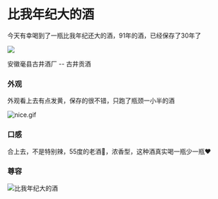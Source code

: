 # 比我年纪大的酒

今天有幸喝到了一瓶比我年纪还大的酒，91年的酒，已经保存了30年了

![](https://fudongdong-statics.oss-cn-beijing.aliyuncs.com/images/20220227/4907eaa1687d495faf3c1d7f9b6fbd8d.png?x-oss-process=image/resize,w_800/quality,q_80)

安徽毫县古井酒厂 -- 古井贡酒


### 外观

外观看上去有点发黄，保存的很不错，只跑了瓶颈一小半的酒

![nice.gif](https://fudongdong-statics.oss-cn-beijing.aliyuncs.com/images/20220227/b8b16d4a4b884884a293f24f2a9bc787.gif?x-oss-process=image/resize,w_800/quality,q_80)

### 口感

合上去，不是特别辣，55度的老酒🍶，浓香型，这种酒真实喝一瓶少一瓶❤️


### 尊容

![比我年纪大的酒](https://fudongdong-statics.oss-cn-beijing.aliyuncs.com/images/20220227/96600ab4dc7e46448707c3d9deca6e4a.png?x-oss-process=image/resize,w_800/quality,q_80)


